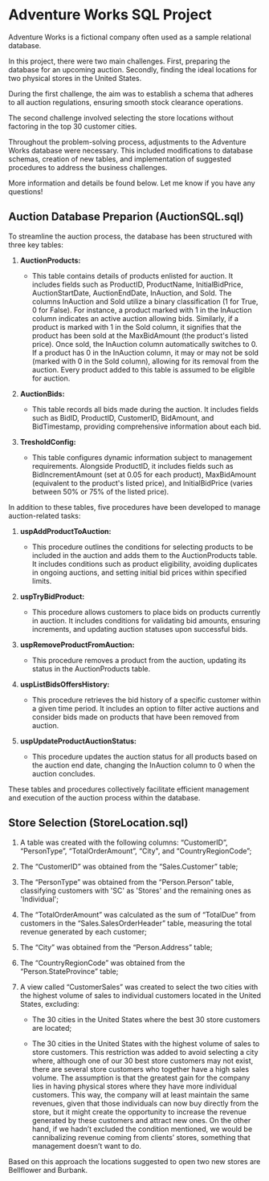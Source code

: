 # Adventure Works SQL Project

Adventure Works is a fictional company often used as a sample relational database.

In this project, there were two main challenges. First, preparing the database for an upcoming auction. Secondly, finding the ideal locations for two physical stores in the United States.

During the first challenge, the aim was to establish a schema that adheres to all auction regulations, ensuring smooth stock clearance operations.

The second challenge involved selecting the store locations without factoring in the top 30 customer cities.

Throughout the problem-solving process, adjustments to the Adventure Works database were necessary. This included modifications to database schemas, creation of new tables, and implementation of suggested procedures to address the business challenges.

More information and details be found below.
Let me know if you have any questions!


## Auction Database Preparion (AuctionSQL.sql)

To streamline the auction process, the database has been structured with three key tables:

1. **AuctionProducts:**
   - This table contains details of products enlisted for auction. It includes fields such as ProductID, ProductName, InitialBidPrice, AuctionStartDate, AuctionEndDate, InAuction, and Sold. The columns InAuction and Sold utilize a binary classification (1 for True, 0 for False). For instance, a product marked with 1 in the InAuction column indicates an active auction allowing bids. Similarly, if a product is marked with 1 in the Sold column, it signifies that the product has been sold at the MaxBidAmount (the product's listed price). Once sold, the InAuction column automatically switches to 0. If a product has 0 in the InAuction column, it may or may not be sold (marked with 0 in the Sold column), allowing for its removal from the auction. Every product added to this table is assumed to be eligible for auction.

2. **AuctionBids:**
   - This table records all bids made during the auction. It includes fields such as BidID, ProductID, CustomerID, BidAmount, and BidTimestamp, providing comprehensive information about each bid.

3. **TresholdConfig:**
   - This table configures dynamic information subject to management requirements. Alongside ProductID, it includes fields such as BidIncrementAmount (set at 0.05 for each product), MaxBidAmount (equivalent to the product's listed price), and InitialBidPrice (varies between 50% or 75% of the listed price).

In addition to these tables, five procedures have been developed to manage auction-related tasks:

1. **uspAddProductToAuction:**
   - This procedure outlines the conditions for selecting products to be included in the auction and adds them to the AuctionProducts table. It includes conditions such as product eligibility, avoiding duplicates in ongoing auctions, and setting initial bid prices within specified limits.

2. **uspTryBidProduct:**
   - This procedure allows customers to place bids on products currently in auction. It includes conditions for validating bid amounts, ensuring increments, and updating auction statuses upon successful bids.

3. **uspRemoveProductFromAuction:**
   - This procedure removes a product from the auction, updating its status in the AuctionProducts table.

4. **uspListBidsOffersHistory:**
   - This procedure retrieves the bid history of a specific customer within a given time period. It includes an option to filter active auctions and consider bids made on products that have been removed from auction.

5. **uspUpdateProductAuctionStatus:**
   - This procedure updates the auction status for all products based on the auction end date, changing the InAuction column to 0 when the auction concludes.

These tables and procedures collectively facilitate efficient management and execution of the auction process within the database.

## Store Selection (StoreLocation.sql)

1. A table was created with the following columns: “CustomerID”, “PersonType”, “TotalOrderAmount”, “City", and “CountryRegionCode”;
   
3. The “CustomerID” was obtained from the “Sales.Customer” table;
   
5. The “PersonType” was obtained from the “Person.Person” table, classifying customers with 'SC' as 'Stores' and the remaining ones as 'Individual';
   
7. The “TotalOrderAmount” was calculated as the sum of “TotalDue” from customers in the “Sales.SalesOrderHeader” table, measuring the total revenue generated by each customer;
   
9. The “City” was obtained from the “Person.Address” table;
    
11. The “CountryRegionCode” was obtained from the “Person.StateProvince” table;
    
13. A view called “CustomerSales” was created to select the two cities with the highest volume of sales to individual customers located in the United States, excluding:
    
    - The 30 cities in the United States where the best 30 store customers are located;
  
    - The 30 cities in the United States with the highest volume of sales to store customers. This restriction was added to avoid selecting a city where, although one of our 30 best store customers may not exist, there are several store customers who together have a high sales volume. The assumption is that the greatest gain for the company lies in having physical stores where they have more individual customers. This way, the company will at least maintain the same revenues, given that those individuals can now buy directly from the store, but it might create the opportunity to increase the revenue generated by these customers and attract new ones. On the other hand, if we hadn’t excluded the condition mentioned, we would be cannibalizing revenue coming from clients’ stores, something that management doesn’t want to do.

Based on this approach the locations suggested to open two new stores are Bellflower and Burbank.
